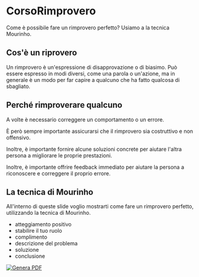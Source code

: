# CorsoRimprovero

Come è possibile fare un rimprovero perfetto?
Usiamo a la tecnica Mourinho.

## Cos'è un riprovero

Un rimprovero è un'espressione di disapprovazione o di biasimo. Può essere espresso in modi diversi, come una parola o un'azione, ma in generale è un modo per far capire a qualcuno che ha fatto qualcosa di sbagliato.

## Perché rimproverare qualcuno

A volte è necessario correggere un comportamento o un errore.

È però sempre importante assicurarsi che il rimprovero sia costruttivo e non offensivo.

Inoltre, è importante fornire alcune soluzioni concrete per aiutare l'altra persona a migliorare le proprie prestazioni.

Inoltre, è importante offrire feedback immediato per aiutare la persona a riconoscere e correggere il proprio errore.

## La tecnica di Mourinho

All'interno di queste slide voglio mostrarti come fare un rimprovero perfetto, utilizzando la tecnica di Mourinho.

- atteggiamento positivo
- stabilire il tuo ruolo
- complimento
- descrizione del problema
- soluzione
- conclusione

[![Genera PDF](https://github.com/matteobaccan/CorsoRimprovero/actions/workflows/generatepdf.yml/badge.svg)](https://github.com/matteobaccan/CorsoRimprovero/actions/workflows/generatepdf.yml)
